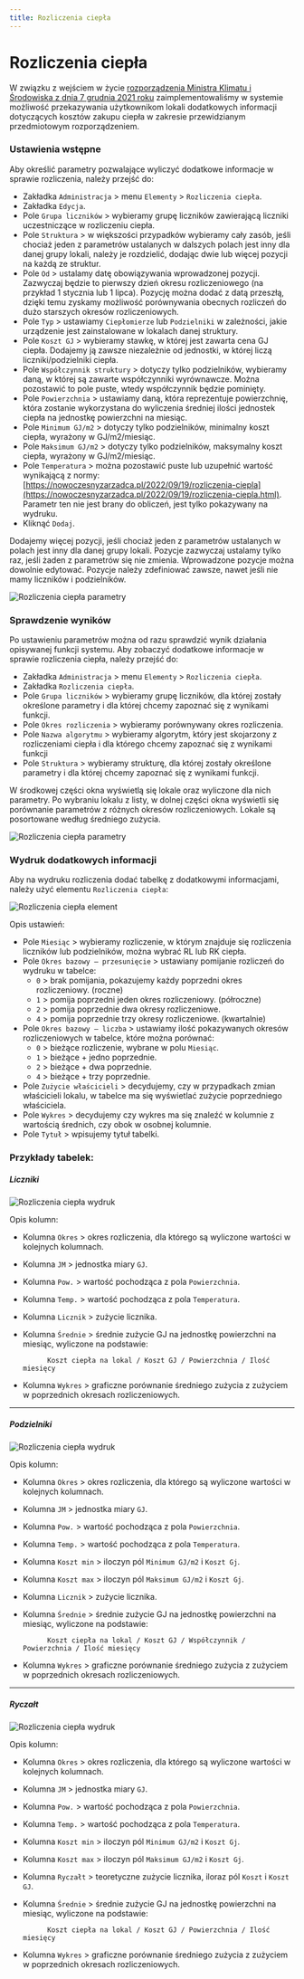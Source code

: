 ```yaml
---
title: Rozliczenia ciepła
---
```


# Rozliczenia ciepła

W związku z wejściem w życie [rozporządzenia Ministra Klimatu i Środowiska z dnia 7 grudnia 2021 roku](https://isap.sejm.gov.pl/isap.nsf/DocDetails.xsp?id=WDU20210002273) zaimplementowaliśmy w systemie możliwość przekazywania użytkownikom lokali dodatkowych informacji dotyczących kosztów zakupu ciepła w zakresie przewidzianym przedmiotowym rozporządzeniem.

### Ustawienia wstępne

Aby określić parametry pozwalające wyliczyć dodatkowe informacje w sprawie rozliczenia, należy przejść do:

- Zakładka `Administracja` > menu `Elementy` > `Rozliczenia ciepła`.
- Zakładka `Edycja`.
- Pole `Grupa liczników` > wybieramy grupę liczników zawierającą liczniki uczestniczące w rozliczeniu ciepła.
- Pole `Struktura` > w większości przypadków wybieramy cały zasób, jeśli chociaż jeden z parametrów ustalanych w dalszych polach jest inny dla danej grupy lokali, należy je rozdzielić, dodając dwie lub więcej pozycji na każdą ze struktur.
- Pole `Od` > ustalamy datę obowiązywania wprowadzonej pozycji. Zazwyczaj będzie to pierwszy dzień okresu rozliczeniowego (na przykład 1 stycznia lub 1 lipca). Pozycję można dodać z datą przeszłą, dzięki temu zyskamy możliwość porównywania obecnych rozliczeń do dużo starszych okresów rozliczeniowych.
- Pole `Typ` > ustawiamy `Ciepłomierze` lub `Podzielniki` w zależności, jakie urządzenie jest zainstalowane w lokalach danej struktury.
- Pole `Koszt GJ` > wybieramy stawkę, w której jest zawarta cena GJ ciepła. Dodajemy ją zawsze niezależnie od jednostki, w której liczą liczniki/podzielniki ciepła.
- Pole `Współczynnik struktury` > dotyczy tylko podzielników, wybieramy daną, w której są zawarte współczynniki wyrównawcze. Można pozostawić to pole puste, wtedy współczynnik będzie pominięty.
- Pole `Powierzchnia` > ustawiamy daną, która reprezentuje powierzchnię, która zostanie wykorzystana do wyliczenia średniej ilości jednostek ciepła na jednostkę powierzchni na miesiąc.
- Pole `Minimum GJ/m2` > dotyczy tylko podzielników, minimalny koszt ciepła, wyrażony w GJ/m2/miesiąc.
- Pole `Maksimum GJ/m2` > dotyczy tylko podzielników, maksymalny koszt ciepła, wyrażony w GJ/m2/miesiąc.
- Pole `Temperatura` > można pozostawić puste lub uzupełnić wartość wynikającą z normy: [https://nowoczesnyzarzadca.pl/2022/09/19/rozliczenia-ciepla](https://nowoczesnyzarzadca.pl/2022/09/19/rozliczenia-ciepla.html). Parametr ten nie jest brany do obliczeń, jest tylko pokazywany na wydruku.
- Kliknąć `Dodaj`.

Dodajemy więcej pozycji, jeśli chociaż jeden z parametrów ustalanych w polach jest inny dla danej grupy lokali. Pozycje zazwyczaj ustalamy tylko raz, jeśli żaden z parametrów się nie zmienia. Wprowadzone pozycje można dowolnie edytować. Pozycje należy zdefiniować zawsze, nawet jeśli nie mamy liczników i podzielników.

![Rozliczenia ciepła parametry](rozl_co_parametry.gif)

### Sprawdzenie wyników

Po ustawieniu parametrów można od razu sprawdzić wynik działania opisywanej funkcji systemu. Aby zobaczyć dodatkowe informacje w sprawie rozliczenia ciepła, należy przejść do:

- Zakładka `Administracja` > menu `Elementy` > `Rozliczenia ciepła`.
- Zakładka `Rozliczenia ciepła`.
- Pole `Grupa liczników` > wybieramy grupę liczników, dla której zostały określone parametry i dla której chcemy zapoznać się z wynikami funkcji.
- Pole `Okres rozliczenia` > wybieramy porównywany okres rozliczenia.
- Pole `Nazwa algorytmu` > wybieramy algorytm, który jest skojarzony z rozliczeniami ciepła i dla którego chcemy zapoznać się z wynikami funkcji
- Pole `Struktura` > wybieramy strukturę, dla której zostały określone parametry i dla której chcemy zapoznać się z wynikami funkcji.

W środkowej części okna wyświetlą się lokale oraz wyliczone dla nich parametry. Po wybraniu lokalu z listy, w dolnej części okna wyświetli się porównanie parametrów z różnych okresów rozliczeniowych. Lokale są posortowane według średniego zużycia.

![Rozliczenia ciepła parametry](rozl_co_wyniki.gif)

### Wydruk dodatkowych informacji

Aby na wydruku rozliczenia dodać tabelkę z dodatkowymi informacjami, należy użyć elementu `Rozliczenia ciepła`:

![Rozliczenia ciepła element](rozl_co_element.png)

Opis ustawień:

- Pole `Miesiąc` > wybieramy rozliczenie, w którym znajduje się rozliczenia liczników lub podzielników, można wybrać RL lub RK ciepła.
- Pole `Okres bazowy — przesunięcie` > ustawiany pomijanie rozliczeń do wydruku w tabelce:
    - `0` > brak pomijania, pokazujemy każdy poprzedni okres rozliczeniowy. (roczne)
    - `1` > pomija poprzedni jeden okres rozliczeniowy. (półroczne)
    - `2` > pomija poprzednie dwa okresy rozliczeniowe. 
    - `4` > pomija poprzednie trzy okresy rozliczeniowe. (kwartalnie)
- Pole `Okres bazowy — liczba` > ustawiamy ilość pokazywanych okresów rozliczeniowych w tabelce, które można porównać:
    - `0` > bieżące rozliczenie, wybrane w polu `Miesiąc`.
    - `1` > bieżące + jedno poprzednie.
    - `2` > bieżące + dwa poprzednie.
    - `4` > bieżące + trzy poprzednie.
- Pole `Zużycie właścicieli` > decydujemy, czy w przypadkach zmian właścicieli lokalu, w tabelce ma się wyświetlać zużycie poprzedniego właściciela. 
- Pole `Wykres` > decydujemy czy wykres ma się znaleźć w kolumnie z wartością średnich, czy obok w osobnej kolumnie.
- Pole `Tytuł` > wpisujemy tytuł tabelki.

### Przykłady tabelek:

##### Liczniki

![Rozliczenia ciepła wydruk](rozl_co_wydruk1.png)

Opis kolumn:

- Kolumna `Okres` > okres rozliczenia, dla którego są wyliczone wartości w kolejnych kolumnach.
- Kolumna `JM` > jednostka miary `GJ`.
- Kolumna `Pow.` > wartość pochodząca z pola `Powierzchnia`.
- Kolumna `Temp.` > wartość pochodząca z pola `Temperatura`.
- Kolumna `Licznik` > zużycie licznika.
- Kolumna `Średnie` > średnie zużycie GJ na jednostkę powierzchni na miesiąc, wyliczone na podstawie:

            Koszt ciepła na lokal / Koszt GJ / Powierzchnia / Ilość miesięcy

- Kolumna `Wykres` > graficzne porównanie średniego zużycia z zużyciem w poprzednich okresach rozliczeniowych.

---

##### Podzielniki

![Rozliczenia ciepła wydruk](rozl_co_wydruk2.png)

Opis kolumn:

- Kolumna `Okres` > okres rozliczenia, dla którego są wyliczone wartości w kolejnych kolumnach.
- Kolumna `JM` > jednostka miary `GJ`.
- Kolumna `Pow.` > wartość pochodząca z pola `Powierzchnia`.
- Kolumna `Temp.` > wartość pochodząca z pola `Temperatura`.
- Kolumna `Koszt min` > iloczyn pól `Minimum GJ/m2` i `Koszt Gj`.
- Kolumna `Koszt max` > iloczyn pól `Maksimum GJ/m2` i `Koszt Gj`.
- Kolumna `Licznik` > zużycie licznika.
- Kolumna `Średnie` > średnie zużycie GJ na jednostkę powierzchni na miesiąc, wyliczone na podstawie:

            Koszt ciepła na lokal / Koszt GJ / Współczynnik / Powierzchnia / Ilość miesięcy

- Kolumna `Wykres` > graficzne porównanie średniego zużycia z zużyciem w poprzednich okresach rozliczeniowych.

---

##### Ryczałt

![Rozliczenia ciepła wydruk](rozl_co_wydruk3.png)

Opis kolumn:

- Kolumna `Okres` > okres rozliczenia, dla którego są wyliczone wartości w kolejnych kolumnach.
- Kolumna `JM` > jednostka miary `GJ`.
- Kolumna `Pow.` > wartość pochodząca z pola `Powierzchnia`.
- Kolumna `Temp.` > wartość pochodząca z pola `Temperatura`.
- Kolumna `Koszt min` > iloczyn pól `Minimum GJ/m2` i `Koszt Gj`.
- Kolumna `Koszt max` > iloczyn pól `Maksimum GJ/m2` i `Koszt Gj`.
- Kolumna `Ryczałt` > teoretyczne zużycie licznika, iloraz pól `Koszt` i `Koszt GJ`.
- Kolumna `Średnie` > średnie zużycie GJ na jednostkę powierzchni na miesiąc, wyliczone na podstawie:

            Koszt ciepła na lokal / Koszt GJ / Powierzchnia / Ilość miesięcy

- Kolumna `Wykres` > graficzne porównanie średniego zużycia z zużyciem w poprzednich okresach rozliczeniowych.
